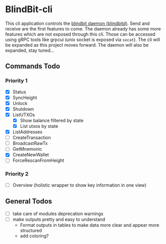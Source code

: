 # BlindBit-cli

This cli application controls the [blindbit daemon (blindbitd)](https://github.com/setavenger/BlindBitd). Send and
receive are the first features to come.
The daemon already has some more features which are not exposed through this cli. Those can be accessed using gRPC tools
like grpcui (unix socket is exposed via `socat`). The cli will be expanded as this project moves forward.
The daemon will also be expanded, stay tuned...

## Commands Todo

### Priority 1

- [x] Status
- [x] SyncHeight
- [x] Unlock
- [x] Shutdown
- [x] ListUTXOs
    - [x] Show balance filtered by state
    - [x] List utxos by state
- [x] ListAddresses
- [ ] CreateTransaction
- [ ] BroadcastRawTx
- [ ] GetMnemonic
- [x] CreateNewWallet
- [ ] ForceRescanFromHeight

### Priority 2

- [ ] Overview (holistic wrapper to show key information in one view)

## General Todos

- [ ] take care of modules deprecation warnings
- [ ] make outputs pretty and easy to understand
    - Format outputs in tables to make data more clear and appear more structured
    - add coloring?